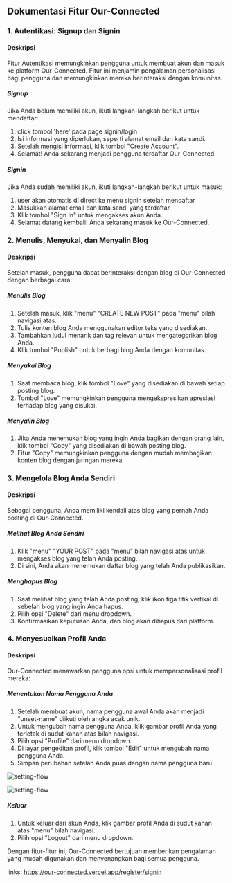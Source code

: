 ## Dokumentasi Fitur Our-Connected

### 1. Autentikasi: Signup dan Signin

#### Deskripsi
Fitur Autentikasi memungkinkan pengguna untuk membuat akun dan masuk ke platform Our-Connected. Fitur ini menjamin pengalaman personalisasi bagi pengguna dan memungkinkan mereka berinteraksi dengan komunitas.

##### Signup
Jika Anda belum memiliki akun, ikuti langkah-langkah berikut untuk mendaftar:
1. click tombol 'here' pada page signin/login
2. Isi informasi yang diperlukan, seperti alamat email dan kata sandi.
3. Setelah mengisi informasi, klik tombol "Create Account".
4. Selamat! Anda sekarang menjadi pengguna terdaftar Our-Connected.

##### Signin
Jika Anda sudah memiliki akun, ikuti langkah-langkah berikut untuk masuk:
1. user akan otomatis di direct ke menu signin setelah mendaftar
2. Masukkan alamat email dan kata sandi yang terdaftar.
3. Klik tombol "Sign In" untuk mengakses akun Anda.
4. Selamat datang kembali! Anda sekarang masuk ke Our-Connected.

### 2. Menulis, Menyukai, dan Menyalin Blog

#### Deskripsi
Setelah masuk, pengguna dapat berinteraksi dengan blog di Our-Connected dengan berbagai cara:

##### Menulis Blog
1. Setelah masuk, klik "menu" "CREATE NEW POST" pada "menu" bilah navigasi atas.
2. Tulis konten blog Anda menggunakan editor teks yang disediakan.
3. Tambahkan judul menarik dan tag relevan untuk mengategorikan blog Anda.
4. Klik tombol "Publish" untuk berbagi blog Anda dengan komunitas.

##### Menyukai Blog
1. Saat membaca blog, klik tombol "Love" yang disediakan di bawah setiap posting blog.
2. Tombol "Love" memungkinkan pengguna mengekspresikan apresiasi terhadap blog yang disukai.

##### Menyalin Blog
1. Jika Anda menemukan blog yang ingin Anda bagikan dengan orang lain, klik tombol "Copy" yang disediakan di bawah posting blog.
2. Fitur "Copy" memungkinkan pengguna dengan mudah membagikan konten blog dengan jaringan mereka.

### 3. Mengelola Blog Anda Sendiri

#### Deskripsi
Sebagai pengguna, Anda memiliki kendali atas blog yang pernah Anda posting di Our-Connected.

##### Melihat Blog Anda Sendiri
1. Klik "menu" "YOUR POST" pada "menu" bilah navigasi atas untuk mengakses blog yang telah Anda posting.
2. Di sini, Anda akan menemukan daftar blog yang telah Anda publikasikan.

##### Menghapus Blog
1. Saat melihat blog yang telah Anda posting, klik ikon tiga titik vertikal di sebelah blog yang ingin Anda hapus.
2. Pilih opsi "Delete" dari menu dropdown.
3. Konfirmasikan keputusan Anda, dan blog akan dihapus dari platform.

### 4. Menyesuaikan Profil Anda

#### Deskripsi
Our-Connected menawarkan pengguna opsi untuk mempersonalisasi profil mereka:

##### Menentukan Nama Pengguna Anda
1. Setelah membuat akun, nama pengguna awal Anda akan menjadi "unset-name" diikuti oleh angka acak unik.
2. Untuk mengubah nama pengguna Anda, klik gambar profil Anda yang terletak di sudut kanan atas bilah navigasi.
3. Pilih opsi "Profile" dari menu dropdown.
4. Di layar pengeditan profil, klik tombol "Edit" untuk mengubah nama pengguna Anda.
5. Simpan perubahan setelah Anda puas dengan nama pengguna baru.

![setting-flow](https://firebasestorage.googleapis.com/v0/b/blog-our-connected.appspot.com/o/docs-assets%2FScreenshot%20from%202023-08-01%2013-07-08.png?alt=media&token=225b0c2d-ecdc-4df9-b2d1-e67442ec1a5d)

![setting-flow](https://firebasestorage.googleapis.com/v0/b/blog-our-connected.appspot.com/o/docs-assets%2FScreenshot%20from%202023-08-01%2013-11-18.png?alt=media&token=a1c4a180-f4aa-49b6-9ff5-e12a737acc7d)

##### Keluar
1. Untuk keluar dari akun Anda, klik gambar profil Anda di sudut kanan atas "menu" bilah navigasi.
2. Pilih opsi "Logout" dari menu dropdown.

Dengan fitur-fitur ini, Our-Connected bertujuan memberikan pengalaman yang mudah digunakan dan menyenangkan bagi semua pengguna.

links: https://our-connected.vercel.app/register/signin
